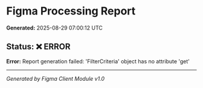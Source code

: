 # Figma Processing Report

**Generated:** 2025-08-29 07:00:12 UTC

## Status: ❌ ERROR

**Error:** Report generation failed: 'FilterCriteria' object has no attribute 'get'

---
*Generated by Figma Client Module v1.0*
